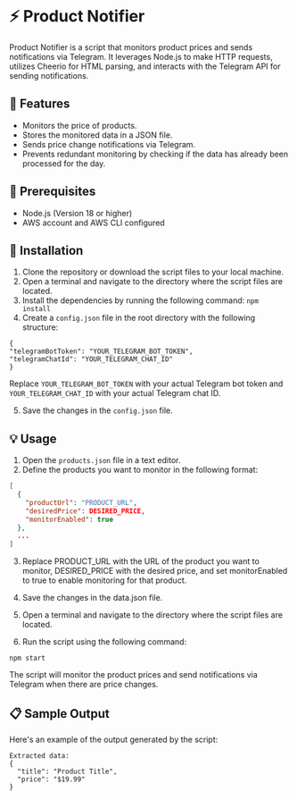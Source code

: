# ⚡️ Product Notifier

Product Notifier is a script that monitors product prices and sends notifications via Telegram. It leverages Node.js to make HTTP requests, utilizes Cheerio for HTML parsing, and interacts with the Telegram API for sending notifications.

## 🌟 Features

- Monitors the price of products.
- Stores the monitored data in a JSON file.
- Sends price change notifications via Telegram.
- Prevents redundant monitoring by checking if the data has already been processed for the day.

## 🔧 Prerequisites

- Node.js (Version 18 or higher)
- AWS account and AWS CLI configured

## 🚀 Installation

1. Clone the repository or download the script files to your local machine.
2. Open a terminal and navigate to the directory where the script files are located.
3. Install the dependencies by running the following command:
``` npm install ```
4. Create a `config.json` file in the root directory with the following structure:

```
{
"telegramBotToken": "YOUR_TELEGRAM_BOT_TOKEN",
"telegramChatId": "YOUR_TELEGRAM_CHAT_ID"
}
```

Replace `YOUR_TELEGRAM_BOT_TOKEN` with your actual Telegram bot token and `YOUR_TELEGRAM_CHAT_ID` with your actual Telegram chat ID.

5. Save the changes in the `config.json` file.

## 💡 Usage

1. Open the `products.json` file in a text editor.
2. Define the products you want to monitor in the following format:

```json
[
  {
    "productUrl": "PRODUCT_URL",
    "desiredPrice": DESIRED_PRICE,
    "monitorEnabled": true
  },
  ...
]
```

3. Replace PRODUCT_URL with the URL of the product you want to monitor, DESIRED_PRICE with the desired price, and set monitorEnabled to true to enable monitoring for that product.

4. Save the changes in the data.json file.
5. Open a terminal and navigate to the directory where the script files are located.
6. Run the script using the following command:
```
npm start
```

The script will monitor the product prices and send notifications via Telegram when there are price changes.

## 📋 Sample Output
Here's an example of the output generated by the script:
```
Extracted data:
{
  "title": "Product Title",
  "price": "$19.99"
}
```